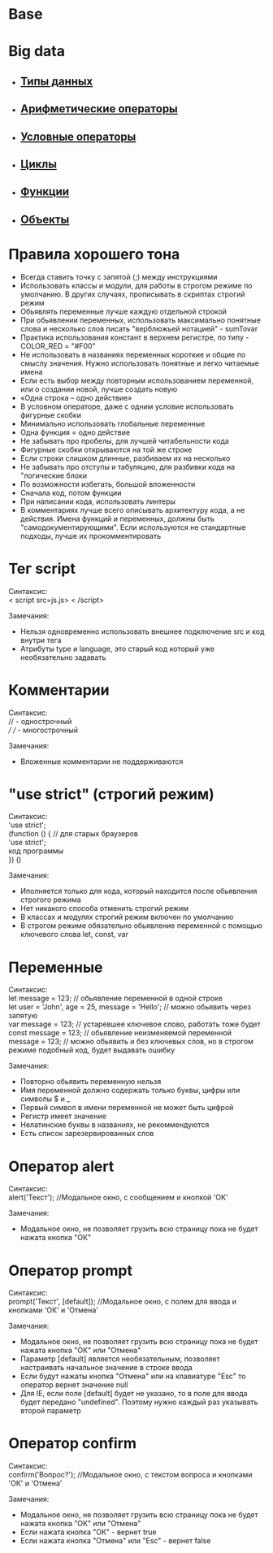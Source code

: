 # Base

# Big data
<ul>
    <li><h2><a href = "/JS/Base/types/">Типы данных</a></h2></li>
    <li><h2><a href = "/JS/Base/arithmetic/">Арифметические операторы</a></h2></li>
    <li><h2><a href = "/JS/Base/conditional/">Условные операторы</a></h2></li>
    <li><h2><a href = "/JS/Base/cycles/">Циклы</a></h2></li>
    <li><h2><a href = "/JS/Base/functions/">Функции</a></h2></li>
    <li><h2><a href = "/JS/Base/objects/">Объекты</a></h2></li>
</ul>

# Правила хорошего тона
<ul>
    <li>Всегда ставить точку с запятой (;) между инструкциями</li>
    <li>Использовать классы и модули, для работы в строгом
    режиме по умолчанию. В других случаях, прописывать в
    скриптах строгий режим</li>
    <li>Обьявлять переменные лучше каждую отдельной строкой</li>
    <li>При обьявлении переменных, использовать максимально
    понятные слова и несколько слов писать "верблюжьей нотацией"
    - sumTovar</li>
    <li>Практика использования констант в верхнем регистре,
    по типу - COLOR_RED = "#F00"</li>
    <li>Не использовать в названиях переменных короткие и 
    общие по смыслу значения. Нужно использовать понятные 
    и легко читаемые имена</li>
    <li>Если есть выбор между повторным использованием переменной,
    или о создании новой, лучше создать новую</li>
    <li>«Одна строка – одно действие»</li>
    <li>В условном операторе, даже с одним условие использовать
    фигурные скобки</li>
    <li>Минимально использовать глобальные переменные</li>
    <li>Одна функция = одно действие</li>
    <li>Не забывать про пробелы, для лучшей читабельности кода</li>
    <li>Фигурные скобки открываются на той же строке</li>
        <li>Если строки слишком длинные, разбиваем их на несколько</li>
    <li>Не забывать про отступы и табуляцию, для разбивки кода
    на "логические блоки</li>
    <li>По возможности избегать, большой вложенности</li>
    <li>Сначала код, потом функции</li>
    <li>При написании кода, использовать линтеры</li>
    <li>В комментариях лучше всего описывать архитектуру кода,
    а не действия. Имена функций и переменных, должны быть 
    "самодокументирующими". Если используются не стандартные
    подходы, лучше их прокомментировать</li>
</ul>

# Тег script

Синтаксис:<br>
< script src=js.js> < /script>

Замечания:
<ul>
    <li>Нельзя одновременно использовать
    внешнее подключение src и код внутри тега</li>
    <li>Атрибуты type и language, это старый код
    который уже необязательно задавать</li>
</ul>

# Комментарии

Синтаксис:<br> 
// - однострочный<br>
*/ /*  - многострочный

Замечания:
<ul>
    <li>Вложенные комментарии не поддерживаются</li>
</ul>

# "use strict" (строгий режим)

Синтаксис:<br> 
'use strict';<br>
(function () { // для старых браузеров<br>
        'use strict';<br>
    код программы<br>
    }) ()

Замечания:
<ul>
    <li>Иполняется только для кода, который 
    находится после обьявления строгого режима</li>
    <li>Нет никакого способа отменить строгий режим</li>
    <li>В классах и модулях строгий режим включен по
    умолчанию</li>
    <li>В строгом режиме обязательно обьявление переменной
    с помощью ключевого слова let, const, var</li>
</ul>

# Переменные

Синтаксис: <br>
let message = 123; // обьявление переменной в одной строке<br>
let user = 'John', age = 25, message = 'Hello'; // можно обьявить через запятую<br>
var message = 123; // устаревшее ключевое слово, работать тоже будет<br>
const message = 123; // обьявление неизменяемой переменной<br>
message = 123; // можно обьявить и без ключевых слов, но в строгом режиме подобный код, будет выдавать ошибку<br>

Замечания:
<ul>
    <li>Повторно обьявить переменную нельзя</li>
    <li>Имя переменной должно содержать только буквы, цифры или
    символы $ и _ </li>
    <li>Первый символ в имени переменной не может быть цифрой</li>
    <li>Регистр имеет значение</li>
    <li>Нелатинские буквы в названиях, не рекоммендуются</li>
    <li>Есть список зарезервированных слов</li>
</ul>

# Оператор alert

Синтаксис: <br>
alert('Текст'); //Модальное окно, с сообщением и кнопкой 'ОК'

Замечания:
<ul>
    <li>Модальное окно, не позволяет грузить всю страницу
    пока не будет нажата кнопка "ОК"</li>
</ul>

# Оператор prompt

Синтаксис:<br> 
prompt('Текст', [default]); //Модальное окно, с полем для ввода и кнопками 'ОК' и 'Отмена'

Замечания:
<ul>
    <li>Модальное окно, не позволяет грузить всю страницу
    пока не будет нажата кнопка "ОК" или "Отмена"</li>
    <li>Параметр [default] является необязательным, позволяет
    настраивать начальное значение в строке ввода</li>
    <li>Если будут нажаты кнопка "Отмена" или на клавиатуре "Esc"
    то оператор вернет значение null</li>
    <li>Для IE, если поле [default] будет не указано, то в поле
    для ввода будет передано "undefined". Поэтому нужно каждый 
    раз указывать второй параметр</li>
</ul>

# Оператор confirm

Синтаксис:<br> 
confirm('Вопрос?'); //Модальное окно, с текстом вопроса и кнопками 'ОК' и 'Отмена'

Замечания:
<ul>
    <li>Модальное окно, не позволяет грузить всю страницу
    пока не будет нажата кнопка "ОК" или "Отмена"</li>
    <li>Если нажата кнопка "ОК" - вернет true</li>
    <li>Если нажата кнопка "Отмена" или "Esc" - вернет false</li>
</ul>
